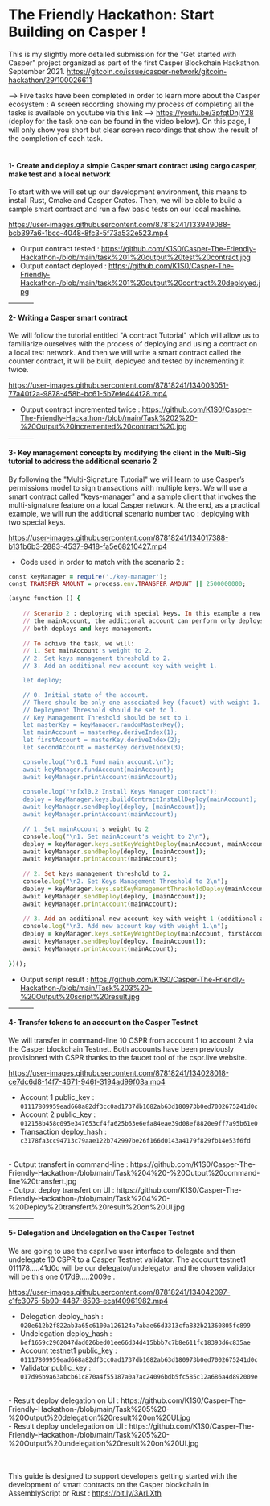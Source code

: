 # The Friendly Hackathon: Start Building on Casper !
This is my slightly more detailed submission for the "Get started with Casper" project organized as part of the first Casper Blockchain Hackathon. September 2021.
https://gitcoin.co/issue/casper-network/gitcoin-hackathon/29/100026611


--> Five tasks have been completed in order to learn more about the Casper ecosystem :
A screen recording showing my process of completing all the tasks is available on youtube via this link --> https://youtu.be/3pfqtDnjY28 (deploy for the task one can be found in the video below). On this page, I will only show you short but clear screen recordings that show the result of the completion of each task.
<br>
<br>
<h4>1- Create and deploy a simple Casper smart contract using cargo casper, make test and a local network</h4>

To start with we will set up our development environment, this means to install Rust, Cmake and Casper Crates. Then, we will be able to build a sample smart contract and run a few basic tests on our local machine.

https://user-images.githubusercontent.com/87818241/133949088-bcb397a6-1bcc-4048-8fc3-5f73a532e523.mp4

- Output contract tested : https://github.com/K1S0/Casper-The-Friendly-Hackathon-/blob/main/task%201%20output%20test%20contract.jpg
- Output contact deployed : https://github.com/K1S0/Casper-The-Friendly-Hackathon-/blob/main/task%201%20output%20contract%20deployed.jpg
<hr width="10%">
<h4>2- Writing a Casper smart contract</h4>

We will follow the tutorial entitled "A contract Tutorial" which will allow us to familiarize ourselves with the process of deploying and using a contract on a local test network. And then we will write a smart contract called the counter contract, it will be built, deployed and tested by incrementing it twice.

https://user-images.githubusercontent.com/87818241/134003051-77a40f2a-9878-458b-bc61-5b7efe444f28.mp4

- Output contract incremented twice : https://github.com/K1S0/Casper-The-Friendly-Hackathon-/blob/main/Task%202%20-%20Output%20incremented%20contract%20.jpg

<hr width="10%">
<h4>3- Key management concepts by modifying the client in the Multi-Sig tutorial to address the additional scenario 2</h4>

By following the "Multi-Signature Tutorial" we will learn to use Casper’s permissions model to sign transactions with multiple keys. We will use a smart contract called "keys-manager" and a sample client that invokes the multi-signature feature on a local Casper network. At the end, as a practical example,  we will run the additional scenario number two : deploying with two special keys.

https://user-images.githubusercontent.com/87818241/134017388-b131b6b3-2883-4537-9418-fa5e68210427.mp4

- Code used in order to match with the scenario 2 : <br>
```ruby
const keyManager = require('./key-manager');
const TRANSFER_AMOUNT = process.env.TRANSFER_AMOUNT || 2500000000;

(async function () {
    
    // Scenario 2 : deploying with special keys. In this example a new additional account will be added to 
    // the mainAccount, the additional account can perform only deploys, but the main account can perform 
    // both deploys and keys management.
    
    // To achive the task, we will:
    // 1. Set mainAccount's weight to 2.
    // 2. Set keys management threshold to 2.
    // 3. Add an additional new account key with weight 1.

    let deploy;

    // 0. Initial state of the account.
    // There should be only one associated key (facuet) with weight 1.
    // Deployment Threshold should be set to 1.
    // Key Management Threshold should be set to 1.
    let masterKey = keyManager.randomMasterKey();
    let mainAccount = masterKey.deriveIndex(1);
    let firstAccount = masterKey.deriveIndex(2);
    let secondAccount = masterKey.deriveIndex(3);

    console.log("\n0.1 Fund main account.\n");
    await keyManager.fundAccount(mainAccount);
    await keyManager.printAccount(mainAccount);
    
    console.log("\n[x]0.2 Install Keys Manager contract");
    deploy = keyManager.keys.buildContractInstallDeploy(mainAccount);
    await keyManager.sendDeploy(deploy, [mainAccount]);
    await keyManager.printAccount(mainAccount);

    // 1. Set mainAccount's weight to 2
    console.log("\n1. Set mainAccount's weight to 2\n");
    deploy = keyManager.keys.setKeyWeightDeploy(mainAccount, mainAccount, 2);
    await keyManager.sendDeploy(deploy, [mainAccount]);
    await keyManager.printAccount(mainAccount);
    
    // 2. Set keys management threshold to 2.
    console.log("\n2. Set Keys Management Threshold to 2\n");
    deploy = keyManager.keys.setKeyManagementThresholdDeploy(mainAccount, 2);
    await keyManager.sendDeploy(deploy, [mainAccount]);
    await keyManager.printAccount(mainAccount);
    
    // 3. Add an additional new account key with weight 1 (additional account).
    console.log("\n3. Add new account key with weight 1.\n");
    deploy = keyManager.keys.setKeyWeightDeploy(mainAccount, firstAccount, 1);
    await keyManager.sendDeploy(deploy, [mainAccount]);
    await keyManager.printAccount(mainAccount);
      
})();
```
- Output script result : https://github.com/K1S0/Casper-The-Friendly-Hackathon-/blob/main/Task%203%20-%20Output%20script%20result.jpg

<hr width="10%">
<h4>4- Transfer tokens to an account on the Casper Testnet</h4>

We will transfer in command-line 10 CSPR from account 1 to account 2 via the Casper blockchain Testnet. Both accounts have been previously provisioned with CSPR thanks to the faucet tool of the cspr.live website.  

https://user-images.githubusercontent.com/87818241/134028018-ce7dc6d8-14f7-4671-946f-3194ad99f03a.mp4

- Account 1 public_key : ```01117809959ead668a82df3cc0ad1737db1682ab63d180973b0ed7002675241d0c``` <br>
- Account 2 public_key : ```012158b458c095e347653cf4fa625b63e6efa84eae39d08ef8820e9ff7a95b61e0``` <br>
- Transaction deploy_hash : ```c3178fa3cc94713c79aae122b742997be26f166d0143a4179f829fb14e53f6fd```<br>
<br>
- Output transfert in command-line : https://github.com/K1S0/Casper-The-Friendly-Hackathon-/blob/main/Task%204%20-%20Output%20command-line%20transfert.jpg <br>
- Output deploy transfert on UI : https://github.com/K1S0/Casper-The-Friendly-Hackathon-/blob/main/Task%204%20-%20Deploy%20transfert%20result%20on%20UI.jpg


<hr width="10%">
<h4>5- Delegation and Undelegation on the Casper Testnet</h4>

We are going to use the cspr.live user interface to delegate and then undelegate 10 CSPR to a Casper Testnet validator. The account testnet1 011178.....41d0c will be our delegator/undelegator and the chosen validator will be this one 017d9.....2009e .

https://user-images.githubusercontent.com/87818241/134042097-c1fc3075-5b90-4487-8593-ecaf40961982.mp4

- Delegation deploy_hash : ```020e612b2f822ab3a65c6100a126124a7abae66d3313cfa832b21360805fc899``` <br>
- Undelegation deploy_hash : ```bef1659c2962047dad026bed01ee66d34d415bbb7c7b8e611fc18393d6c835ae``` <br>
- Account testnet1 public_key : ```01117809959ead668a82df3cc0ad1737db1682ab63d180973b0ed7002675241d0c``` <br>
- Validator public_key : ```017d96b9a63abcb61c870a4f55187a0a7ac24096bdb5fc585c12a686a4d892009e``` <br>
<br>
- Result deploy delegation on UI : https://github.com/K1S0/Casper-The-Friendly-Hackathon-/blob/main/Task%205%20-%20Output%20delegation%20result%20on%20UI.jpg <br>
- Result deploy undelegation on UI : https://github.com/K1S0/Casper-The-Friendly-Hackathon-/blob/main/Task%205%20-%20Output%20undelegation%20result%20on%20UI.jpg

<br><br>
This guide is designed to support developers getting started with the development of smart contracts on the Casper blockchain in AssemblyScript or Rust : https://bit.ly/3ArLXth
